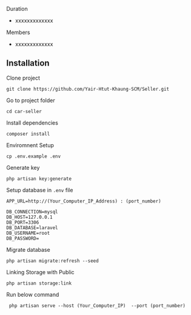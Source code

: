 

Duration
- xxxxxxxxxxxxx

Members
- xxxxxxxxxxxxx
## Installation

Clone project

```
git clone https://github.com/Yair-Htut-Khaung-SCM/Seller.git
```

Go to project folder
```
cd car-seller
```

Install dependencies
```
composer install
```

Enviromnent Setup
```
cp .env.example .env
```

Generate key
```
php artisan key:generate
```

Setup database in `.env` file
```
APP_URL=http://(Your_Computer_IP_Address) : (port_number)

DB_CONNECTION=mysql
DB_HOST=127.0.0.1
DB_PORT=3306
DB_DATABASE=laravel
DB_USERNAME=root
DB_PASSWORD=
```

Migrate database
```
php artisan migrate:refresh --seed
```

Linking Storage with Public
```
php artisan storage:link
```

Run below command
```
 php artisan serve --host (Your_Computer_IP)  --port (port_number)
```

